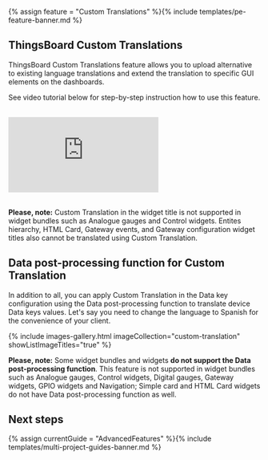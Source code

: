 {% assign feature = "Custom Translations" %}{% include templates/pe-feature-banner.md %}

## ThingsBoard Custom Translations 

ThingsBoard Custom Translations feature allows you to upload alternative to existing language translations 
and extend the translation to specific GUI elements on the dashboards.
 
See video tutorial below for step-by-step instruction how to use this feature.

<br/>
<div id="video">  
    <div id="video_wrapper">
        <iframe src="https://www.youtube.com/embed/VSNZWl1NjWU" frameborder="0" allowfullscreen></iframe>
    </div>
</div> 
 
<br>

**Please, note:** Custom Translation in the widget title is not supported in widget bundles such as Analogue gauges and Control widgets.
Entites hierarchy, HTML Card, Gateway events, and Gateway configuration widget titles also cannot be translated using Custom Translation. 

## Data post-processing function for Custom Translation

In addition to all, you can apply Custom Translation in the Data key configuration using the Data post-processing function to translate device Data keys values. 
Let's say you need to change the language to Spanish for the convenience of your client. 

{% include images-gallery.html imageCollection="custom-translation" showListImageTitles="true" %}

**Please, note:** Some widget bundles and widgets **do not support the Data post-processing function**.
This feature is not supported in widget bundles such as Analogue gauges, Control widgets, Digital gauges, Gateway widgets, GPIO widgets and Navigation;
Simple card and HTML Card widgets do not have Data post-processing function as well. 


## Next steps

{% assign currentGuide = "AdvancedFeatures" %}{% include templates/multi-project-guides-banner.md %}

